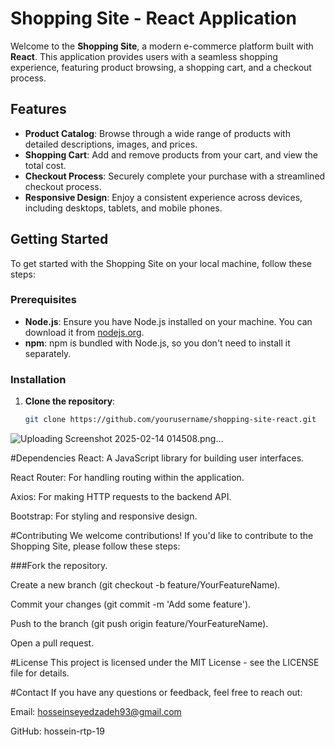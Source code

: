 # Shopping Site - React Application

Welcome to the **Shopping Site**, a modern e-commerce platform built with **React**. This application provides users with a seamless shopping experience, featuring product browsing, a shopping cart, and a checkout process.

## Features

- **Product Catalog**: Browse through a wide range of products with detailed descriptions, images, and prices.
- **Shopping Cart**: Add and remove products from your cart, and view the total cost.
- **Checkout Process**: Securely complete your purchase with a streamlined checkout process.
- **Responsive Design**: Enjoy a consistent experience across devices, including desktops, tablets, and mobile phones.

## Getting Started

To get started with the Shopping Site on your local machine, follow these steps:

### Prerequisites

- **Node.js**: Ensure you have Node.js installed on your machine. You can download it from [nodejs.org](https://nodejs.org/).
- **npm**: npm is bundled with Node.js, so you don't need to install it separately.

### Installation

1. **Clone the repository**:
   ```bash
   git clone https://github.com/yourusername/shopping-site-react.git

![Uploading Screenshot 2025-02-14 014508.png…]()


#Dependencies
React: A JavaScript library for building user interfaces.

React Router: For handling routing within the application.

Axios: For making HTTP requests to the backend API.

Bootstrap: For styling and responsive design.

#Contributing
We welcome contributions! If you'd like to contribute to the Shopping Site, please follow these steps:

###Fork the repository.

Create a new branch (git checkout -b feature/YourFeatureName).

Commit your changes (git commit -m 'Add some feature').

Push to the branch (git push origin feature/YourFeatureName).

Open a pull request.

#License
This project is licensed under the MIT License - see the LICENSE file for details.

#Contact
If you have any questions or feedback, feel free to reach out:

Email: hosseinseyedzadeh93@gmail.com

GitHub: hossein-rtp-19
